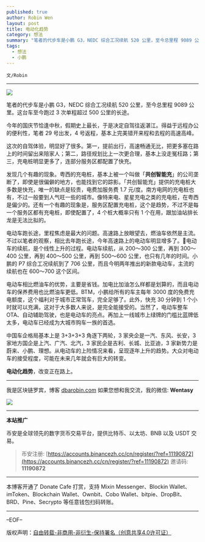 ```yaml
---
published: true
author: Robin Wen
layout: post
title: 电动化趋势
category: 想法
summary: "笔者的代步车是小鹏 G3，NEDC 综合工况续航 520 公里，至今总里程 9089 公里。这台车至今跑过 3 次单程超过 500 公里的长途。中国车企格局基本上是 3+3+3+3 角逐下两轮，3 家央企是一汽、东风、长安，3 家地方国企是上汽、广汽、北汽，3 家民企是吉利、长城、比亚迪，3 家新势力是蔚来、小鹏、理想。从电动车的上险情况来看，呈现逐年上升的趋势。大众对电动车的接受程度，可能在未来几年就会有巨大的转变。电动化趋势，改变正在路上。"
tags:
  - 想法
  - 小鹏
---
```


`文/Robin`

***

![](https://cdn.dbarobin.com/o6gt18c.png)

笔者的代步车是小鹏 G3，NEDC 综合工况续航 520 公里，至今总里程 9089 公里。这台车至今跑过 3 次单程超过 500 公里的长途。

今年的国庆节恰逢中秋，假期史上最长，于是决定自驾往返湛江。得益于远程办公的便利性，笔者 29 号出发，4 号返程，基本上完美错开来程和去程的高速高峰。

这次的自驾体验，明显好了很多。第一，提前出行，高速畅通无比，把更多塞在路上的时间留出来陪家人；第二，路径规划比上一次更合理，基本上没走冤枉路；第三，充电桩明显更多了，连部分服务区都配置了快充。

发现几个有趣的现象。粤西的充电桩，基本上被一个叫做「**共创智能充**」的公司垄断了，即使是很偏僻的地方，也能找到它的踪影。「共创智能充」提供的充电桩大多数是快充，唯一的缺点是较贵，电费加服务费 1.7 元/度。南方电网的充电桩也有，不过一般要到人气旺一些的城市。像特来电、星星充电之类的充电桩，在粤西是偏少的。还有一个有趣的现象是，服务区配置充电桩，这个是趋势，不过不是每一个服务区都有充电桩，即使配置了，4 个桩大概率只有 1 个在用，跟加油站排长龙是无法比拟的。

电动车跑长途，里程焦虑是最大的问题。高速路上放眼望去，燃油车依然是主流。不过以笔者的观察，相比去年跑长途，今年高速路上的电动车明显增多了。电动车的续航，是个线性上升的过程。电动车续航，从 200～300 公里，再到 300～400 公里，再到 400～500 公里，再到 500～600 公里，也只有几年的时间。小鹏的 P7 综合工况续航到了 706 公里，而且今明两年推出的新款电动车，主流的续航也在 600～700 这个区间。

电动车相比燃油车的优势，主要是省钱。加电比加油怎么样都是划算的，而且电动车的保养费用也比燃油车更低。BTM，小鹏给所有的车主每年 3000 度的免费充电额度，这个福利对于城市正常驾车，完全足够了。此外，快充 30 分钟到 1 个小时就可以充满，这对于大多数人来说，是完全能接受的。当然了，电动车整车 OTA、自动辅助驾驶，也是电动车的亮点。再加上一线城市上绿牌的门槛比蓝牌低太多，电动车已经成为大城市购车一族的首选。

中国车企格局基本上是 3+3+3+3 角逐下两轮，3 家央企是一汽、东风、长安，3 家地方国企是上汽、广汽、北汽，3 家民企是吉利、长城、比亚迪，3 家新势力是蔚来、小鹏、理想。从电动车的上险情况来看，呈现逐年上升的趋势。大众对电动车的接受程度，可能在未来几年就会有巨大的转变。

**电动化趋势**，改变正在路上。

***

我是区块链罗宾，博客 [dbarobin.com](https://dbarobin.com/)
如果您想和我交流，我的微信: **Wentasy**

![](https://cdn.dbarobin.com/v4yywe2.png)

***

**本站推广**

币安是全球领先的数字货币交易平台，提供比特币、以太坊、BNB 以及 USDT 交易。

> 币安注册: [https://accounts.binancezh.cc/cn/register/?ref=11190872](https://accounts.binancezh.cc/cn/register/?ref=11190872)
> 邀请码: **11190872**

***

本博客开通了 Donate Cafe 打赏，支持 Mixin Messenger、Blockin Wallet、imToken、Blockchain Wallet、Ownbit、Cobo Wallet、bitpie、DropBit、BRD、Pine、Secrypto 等任意钱包扫码转账。

<center>
    <div class="--donate-button"
         data-button-id="f8b9df0d-af9a-460d-8258-d3f435445075"
    ></div>
</center>

***

–EOF–

版权声明：[自由转载-非商用-非衍生-保持署名（创意共享4.0许可证）](http://creativecommons.org/licenses/by-nc-nd/4.0/deed.zh)